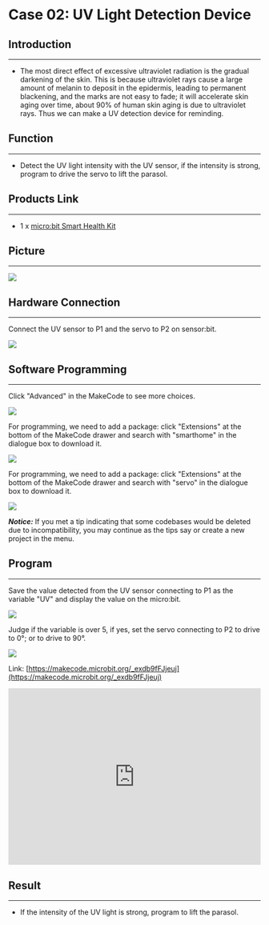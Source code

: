 # Case 02: UV Light Detection Device


##  Introduction
---

- The most direct effect of excessive ultraviolet radiation is the gradual darkening of the skin. This is because ultraviolet rays cause a large amount of melanin to deposit in the epidermis, leading to permanent blackening, and the marks are not easy to fade; it will accelerate skin aging over time, about 90% of human skin aging is due to ultraviolet rays. Thus we can make a UV detection device for reminding.

## Function
---

- Detect the UV light intensity with the UV sensor, if the intensity is strong, program to drive the servo to lift the parasol.

## Products Link
---
- 1 x [micro:bit Smart Health Kit](https://www.elecfreaks.com/micro-bit-smart-health-kit-without-micro-bit-board.html)

## Picture
---
![](./images/microbit-Smart-Health-Kit-case-01-02.png)

## Hardware Connection
---

Connect the UV sensor to P1 and the servo to P2 on sensor:bit. 

![](./images/microbit-Smart-Health-Kit-case-02-03.png)

## Software Programming 
---

Click "Advanced" in the MakeCode to see more choices.

![](./images/microbit-Smart-Health-Kit-case-01-04.png)

For programming, we need to add a package: click "Extensions" at the bottom of the MakeCode drawer and search with "smarthome" in the dialogue box to download it. 

![](./images/microbit-Smart-Health-Kit-case-01-05.png)

For programming, we need to add a package: click "Extensions" at the bottom of the MakeCode drawer and search with "servo" in the dialogue box to download it. 

![](./images/microbit-Smart-Health-Kit-case-01-06.png)

***Notice:*** If you met a tip indicating that some codebases would be deleted due to incompatibility, you may continue as the tips say or create a new project in the menu. 

## Program 
---

Save the value detected from the UV sensor connecting to P1 as the variable "UV" and display the value on the micro:bit. 

![](./images/microbit-Smart-Health-Kit-case-02-07.png)

Judge if the variable is over 5, if yes, set the servo connecting to P2 to drive to 0°; or to drive to 90°.

![](./images/microbit-Smart-Health-Kit-case-02-08.png)

Link: [https://makecode.microbit.org/_exdb9fFJjeuj](https://makecode.microbit.org/_exdb9fFJjeuj)

<div style="position:relative;height:0;padding-bottom:70%;overflow:hidden;">
<iframe style="position:absolute;top:0;left:0;width:100%;height:100%;" src="https://makecode.microbit.org/#pub:https://makecode.microbit.org/_exdb9fFJjeuj" frameborder="0" sandbox="allow-popups allow-forms allow-scripts allow-same-origin">
</iframe>
</div>  

## Result
---
- If the intensity of the UV light is strong, program to lift the parasol. 

